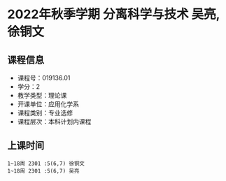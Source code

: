 # 2022年秋季学期 分离科学与技术 吴亮, 徐铜文






## 课程信息

- 课程号：019136.01
- 学分：2
- 教学类型：理论课
- 开课单位：应用化学系
- 课程类别：专业选修
- 课程层次：本科计划内课程

## 上课时间

```
1~18周 2301 :5(6,7) 徐铜文
1~18周 2301 :5(6,7) 吴亮
```

